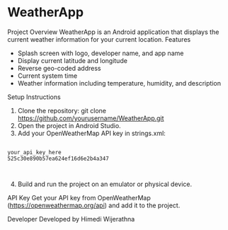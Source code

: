 # WeatherApp
Project Overview
WeatherApp is an Android application that displays the current weather information for your current location.
Features
- Splash screen with logo, developer name, and app name
- Display current latitude and longitude
- Reverse geo-coded address
- Current system time
- Weather information including temperature, humidity, and description

 Setup Instructions
1. Clone the repository:
    git clone https://github.com/yourusername/WeatherApp.git
2. Open the project in Android Studio.
3. Add your OpenWeatherMap API key in strings.xml:
  <pre id="code-snippet">
<code> 
<string name="api_key">your_api_key_here</string>
<string name="api_key">525c30e890b57ea624ef16d6e2b4a347</string>

 </code>
</pre>
4. Build and run the project on an emulator or physical device.

API Key
Get your API key from OpenWeatherMap (https://openweathermap.org/api) and add it to the project.

Developer
Developed by Himedi Wijerathna

